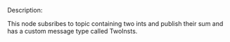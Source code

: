 Description:

This node subsribes to topic containing two ints and publish their sum and has a custom message type called TwoInsts.

